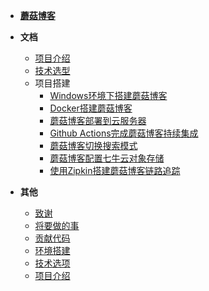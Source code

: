 - [**蘑菇博客**](README.md)

- **文档**

  - [项目介绍](doc/文档/项目介绍.md)
  - [技术选型](doc/文档/技术选型.md)
  - 项目搭建
    - [Windows环境下搭建蘑菇博客](doc/文档/项目搭建/Windows环境下搭建蘑菇博客/README.md)
    - [Docker搭建蘑菇博客](doc/文档/项目搭建/Docker搭建蘑菇博客/README.md)
    - [蘑菇博客部署到云服务器](doc/文档/项目搭建/蘑菇博客部署到云服务器/README.md)
    - [Github Actions完成蘑菇博客持续集成](doc/文档/项目搭建/蘑菇博客使用GithubAction完成持续集成/README.md)
    - [蘑菇博客切换搜索模式](doc/文档/项目搭建/蘑菇博客切换搜索模式/README.md)
    - [蘑菇博客配置七牛云对象存储](doc/文档/项目搭建/蘑菇博客配置七牛云存储/README.md)
    - [使用Zipkin搭建蘑菇博客链路追踪](doc/文档/项目搭建/使用Zipkin搭建蘑菇博客链路追踪/README.md)

- **其他**

  - [致谢](doc/文档/致谢.md)
  - [将要做的事](doc/文档/将要做的事.md)
  - [贡献代码](doc/文档/贡献代码.md)
  - [环境搭建](doc/文档/环境搭建.md)
  - [技术选项](doc/文档/技术选项.md)
  - [项目介绍](doc/文档/项目介绍.md)